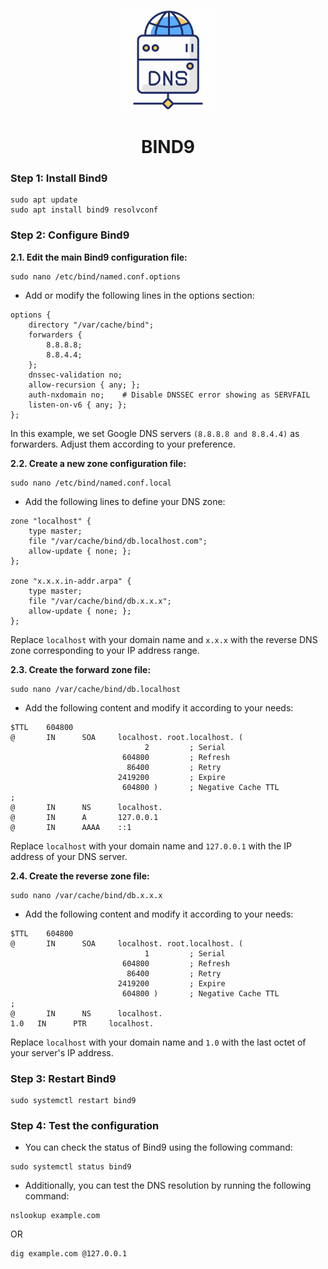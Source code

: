 <p align="center">
  <a href="">
    <img src="../img/bind9.png" alt="BIND9" width="160" height="160">
  </a>
  <h1 align="center">BIND9</h1>
</p>

### Step 1: Install Bind9

```
sudo apt update
sudo apt install bind9 resolvconf
```

### Step 2: Configure Bind9

**2.1. Edit the main Bind9 configuration file:**

```
sudo nano /etc/bind/named.conf.options
```

* Add or modify the following lines in the options section:

```
options {
    directory "/var/cache/bind";
    forwarders {
        8.8.8.8;
        8.8.4.4;
    };
    dnssec-validation no;
    allow-recursion { any; };
    auth-nxdomain no;    # Disable DNSSEC error showing as SERVFAIL
    listen-on-v6 { any; };
};
```

In this example, we set Google DNS servers ``(8.8.8.8 and 8.8.4.4)`` as forwarders. Adjust them according to your preference.

**2.2. Create a new zone configuration file:**

```
sudo nano /etc/bind/named.conf.local
```

* Add the following lines to define your DNS zone:

```
zone "localhost" {
    type master;
    file "/var/cache/bind/db.localhost.com";
    allow-update { none; };
};

zone "x.x.x.in-addr.arpa" {
    type master;
    file "/var/cache/bind/db.x.x.x";
    allow-update { none; };
};
```

Replace ``localhost`` with your domain name and ``x.x.x`` with the reverse DNS zone corresponding to your IP address range.

**2.3. Create the forward zone file:**

```
sudo nano /var/cache/bind/db.localhost
```

* Add the following content and modify it according to your needs:

```
$TTL    604800
@       IN      SOA     localhost. root.localhost. (
                              2         ; Serial
                         604800         ; Refresh
                          86400         ; Retry
                        2419200         ; Expire
                         604800 )       ; Negative Cache TTL
;
@       IN      NS      localhost.
@       IN      A       127.0.0.1
@       IN      AAAA    ::1
```

Replace ``localhost`` with your domain name and ``127.0.0.1`` with the IP address of your DNS server.

**2.4. Create the reverse zone file:**

```
sudo nano /var/cache/bind/db.x.x.x
```

* Add the following content and modify it according to your needs:

```
$TTL    604800
@       IN      SOA     localhost. root.localhost. (
                              1         ; Serial
                         604800         ; Refresh
                          86400         ; Retry
                        2419200         ; Expire
                         604800 )       ; Negative Cache TTL
;
@       IN      NS      localhost.
1.0   IN      PTR     localhost.
```

Replace ``localhost`` with your domain name and ``1.0`` with the last octet of your server's IP address.

### Step 3: Restart Bind9

```
sudo systemctl restart bind9
```

### Step 4: Test the configuration

* You can check the status of Bind9 using the following command:

```
sudo systemctl status bind9
```

* Additionally, you can test the DNS resolution by running the following command:

```
nslookup example.com
```

OR

```
dig example.com @127.0.0.1
```